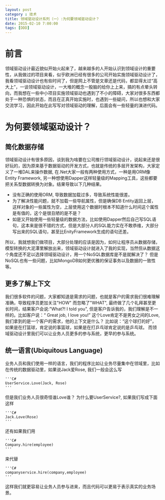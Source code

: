 ```yaml
---
layout: post
category : 技术
title: 领域驱动设计系列（一）:为何要领域驱动设计？
date: 2015-02-10 7:00:00
tags: [DDD]
---
```



# 前言
领域驱动设计最近貌似开始火起来了，越来越多的人开始认识到领域设计的重要性，从我做过的项目来看，似乎欧洲已经有很多的公司开始实施领域驱动设计了，我看领域驱动设计也有些时间了，但是网上不管是文章还是代码，都显得太过“高大上”，一谈领域驱动设计，一大堆的概念一股脑的给你上上来，搞的有点晕头转向，而我想在一些中小项目实施领域驱动也遇到了不小的障碍，大家对很多东西都处于一种恐惧的状态，而且在正真开始实施时，也遇到一些疑问，所以也想和大家交流学习，因此开始在此写写对领域驱动的理解，后面会有一些轻量的演进代码。

# 为何要领域驱动设计？


## 简化数据存储
领域驱动设计有很多原因，谈到我为啥要在公司推行领域驱动设计，说起来还是很好玩的，因为原来基于数据驱动的开发方式，也就是传统的多层开发架构，大家定义了一堆DAL来操作数据, 在.Net大家一般有两种使用方式，一种是用ORM像Entity Framework, 另一种想使用Dapper这样轻量级的Mapping工具，这些都要把关系型数据转换为对象。结果导致以下几种结果。

* 没有正确的使用ORM, 导致数据加载过多，导致系统性能很差。
* 为了解决性能问题，就不加载一些导航属性，但是确保DB Entity返回上层，这样对象的一些属性为空，上层使用这个数据时根本不知道什么时间这个属性是有值的，这个是很丑陋的是不是？
* 如是又开始使用一些轻量级的数据方法，比如使用Dapper然后自己写SQL语句，这本来是很不错的方式，但是大部分人的SQL能力实在不敢恭维，大部分写出来的SQL语句，甚至比EnityFramework生成的语句还差。

所以，我就想我们做项目，大部分处理的应该是因为，如何让程序员从数据存储，模型转换的大泥潭里解放出来，领域驱动设计就进入了我的实现，当然但从数据这个角度还不足以选择领域驱动设计，用一个NoSQL数据库是不是就解决了？ 但是NoSQL也有一些问题，比如MongoDB如何更优雅的保证事务以及数据的一致性等。

## 更多了解上下文
我们很多软件的问题，大家都知道是需求的问题，也就是客户的需求我们很难理解准确，导致程序员更加关注"HOW" 而忽略了"WHAT", 最终做了几个礼拜甚至更长时间，结果客户会说:"What?! I told you", 但是客户告诉我的，我们理解是不一样的。比如客户说：“ Great job, I love you!” 这个Love肯定不是男女之间的Love, 我们拿到的是一个客户的需求，他的上下文是什么？ 比如说：“这个球打的好”， 如果是在打篮球，肯定说的事篮球，如果是在打乒乓球肯定说的是乒乓球。 而领域驱动设计里我们可以让业务人员更多的参与系统，更早的参与系统。

## 统一语言(Ubiquitous Language)
业务人员和我们使用一样的语言，我们的程序比如让业务尽量集中在领域里，比如在传统的数据驱动里，如果说Jack爱Rose, 我们一般会这么写

	'''C#
    UserService.Love(Jack, Rose)
	'''

但是我们业务人员很奇怪谁Love谁？ 为什么要UserService?, 如果我们写成下面这样
	
	'''C#
    Jack.Love(Rose)
	'''
还有如果我们用

	'''C#
    Company.hire(employee)
	'''

来代替

	'''C#
    companyservice.hire(company,employee)
	'''

这样我们就更容易让业务人员参与进来，而且代码可以更易于表示真实的业务场景。





